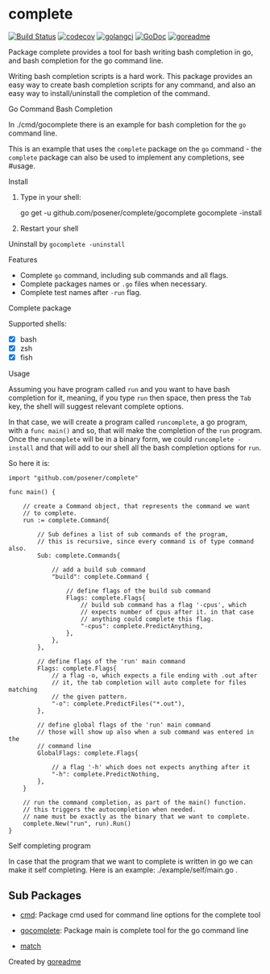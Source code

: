 # complete

[![Build Status](https://travis-ci.org/posener/complete.svg?branch=master)](https://travis-ci.org/posener/complete)
[![codecov](https://codecov.io/gh/posener/complete/branch/master/graph/badge.svg)](https://codecov.io/gh/posener/complete)
[![golangci](https://golangci.com/badges/github.com/posener/complete.svg)](https://golangci.com/r/github.com/posener/complete)
[![GoDoc](https://godoc.org/github.com/posener/complete?status.svg)](http://godoc.org/github.com/posener/complete)
[![goreadme](https://goreadme.herokuapp.com/badge/posener/complete.svg)](https://goreadme.herokuapp.com)

Package complete provides a tool for bash writing bash completion in go, and bash completion for the go command line.

Writing bash completion scripts is a hard work. This package provides an easy way
to create bash completion scripts for any command, and also an easy way to install/uninstall
the completion of the command.

Go Command Bash Completion

In ./cmd/gocomplete there is an example for bash completion for the `go` command line.

This is an example that uses the `complete` package on the `go` command - the `complete` package
can also be used to implement any completions, see #usage.

Install

1. Type in your shell:

	go get -u github.com/posener/complete/gocomplete
	gocomplete -install

2. Restart your shell

Uninstall by `gocomplete -uninstall`

Features

- Complete `go` command, including sub commands and all flags.
- Complete packages names or `.go` files when necessary.
- Complete test names after `-run` flag.

Complete package

Supported shells:

- [x] bash
- [x] zsh
- [x] fish

Usage

Assuming you have program called `run` and you want to have bash completion
for it, meaning, if you type `run` then space, then press the `Tab` key,
the shell will suggest relevant complete options.

In that case, we will create a program called `runcomplete`, a go program,
with a `func main()` and so, that will make the completion of the `run`
program. Once the `runcomplete` will be in a binary form, we could
`runcomplete -install` and that will add to our shell all the bash completion
options for `run`.

So here it is:

	import "github.com/posener/complete"

	func main() {

		// create a Command object, that represents the command we want
		// to complete.
		run := complete.Command{

			// Sub defines a list of sub commands of the program,
			// this is recursive, since every command is of type command also.
			Sub: complete.Commands{

				// add a build sub command
				"build": complete.Command {

					// define flags of the build sub command
					Flags: complete.Flags{
						// build sub command has a flag '-cpus', which
						// expects number of cpus after it. in that case
						// anything could complete this flag.
						"-cpus": complete.PredictAnything,
					},
				},
			},

			// define flags of the 'run' main command
			Flags: complete.Flags{
				// a flag -o, which expects a file ending with .out after
				// it, the tab completion will auto complete for files matching
				// the given pattern.
				"-o": complete.PredictFiles("*.out"),
			},

			// define global flags of the 'run' main command
			// those will show up also when a sub command was entered in the
			// command line
			GlobalFlags: complete.Flags{

				// a flag '-h' which does not expects anything after it
				"-h": complete.PredictNothing,
			},
		}

		// run the command completion, as part of the main() function.
		// this triggers the autocompletion when needed.
		// name must be exactly as the binary that we want to complete.
		complete.New("run", run).Run()
	}

Self completing program

In case that the program that we want to complete is written in go we
can make it self completing.
Here is an example: ./example/self/main.go .

## Sub Packages

* [cmd](./cmd): Package cmd used for command line options for the complete tool

* [gocomplete](./gocomplete): Package main is complete tool for the go command line

* [match](./match)

Created by [goreadme](https://github.com/apps/goreadme)
